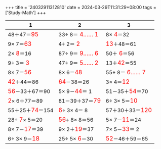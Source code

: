 +++ 
title = '24032911312810' 
date = 2024-03-29T11:31:29+08:00 
tags = ['Study-Math'] 
+++ 

1 | 2 | 3 
-- | -- | -- 
48＋47＝<font color=red size=4>95</font> | 33÷ 8＝<font color=red size=4> 4…… 1</font> |  8×<font color=red size=4> 4</font>＝32 
 9× 7＝<font color=red size=4>63</font> |  4÷ 2＝<font color=red size=4> 2</font> | <font color=red size=4>13</font>＋48＝61 
 2×<font color=red size=4> 8</font>＝16 | 87÷ 9＝<font color=red size=4> 9…… 6</font> | 50＋<font color=red size=4> 6</font>＝56 
 9÷ 3＝<font color=red size=4> 3</font> | 47÷ 9＝<font color=red size=4> 5…… 2</font> | 13＋<font color=red size=4>42</font>＝55 
 8× 7＝<font color=red size=4>56</font> |  8× 6＝<font color=red size=4>48</font> | 55÷ 8＝<font color=red size=4> 6…… 7</font> 
<font color=red size=4>42</font>＋44＝86 | <font color=red size=4>64</font>－38＝26 |  3× 4＝<font color=red size=4>12</font> 
<font color=red size=4>56</font>－33＋67＝90 |  5× 9－<font color=red size=4>44</font>＝ 1 | 51－35＋<font color=red size=4>54</font>＝70 
<font color=red size=4> 2</font>× 6＋77＝89 | 81－39＋37＝<font color=red size=4>79</font> |  6÷ 3× 5＝<font color=red size=4>10</font> 
55＋25＋<font color=red size=4>74</font>＝154 | <font color=red size=4> 6</font>÷ 3× 4＝ 8 | 57＋30＋33＝<font color=red size=4>120</font> 
28÷<font color=red size=4> 7</font>× 5＝20 | <font color=red size=4>56</font>÷ 8× 8＝56 |  5× 7－<font color=red size=4>11</font>＝24 
 8× 7－<font color=red size=4>17</font>＝39 |  9× 2＋<font color=red size=4>19</font>＝37 |  7× 5－<font color=red size=4>33</font>＝ 2 
 6÷ 3× 9＝<font color=red size=4>18</font> | 25÷ 5×<font color=red size=4> 6</font>＝30 | <font color=red size=4>52</font>－46＋59＝65 

